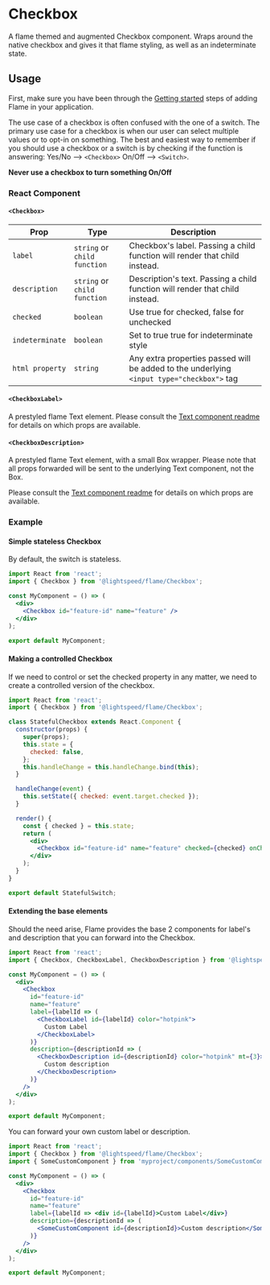 # Checkbox

A flame themed and augmented Checkbox component.
Wraps around the native checkbox and gives it that flame styling, as well as an indeterminate state.

## Usage

First, make sure you have been through the [Getting started](https://github.com/lightspeed/flame#getting-started) steps of adding Flame in your application.

The use case of a checkbox is often confused with the one of a switch. The primary use case for a checkbox is when our user can select multiple values or to opt-in on something. The best and easiest way to remember if you should use a checkbox or a switch is by checking if the function is answering:
Yes/No --> `<Checkbox>`
On/Off --> `<Switch>`.

**Never use a checkbox to turn something On/Off**

### React Component

#### `<Checkbox>`

| Prop            | Type                         | Description                                                                               |
| --------------- | ---------------------------- | ----------------------------------------------------------------------------------------- |
| `label`         | `string` or `child function` | Checkbox's label. Passing a child function will render that child instead.                |
| `description`   | `string` or `child function` | Description's text. Passing a child function will render that child instead.              |
| `checked`       | `boolean`                    | Use true for checked, false for unchecked                                                 |
| `indeterminate` | `boolean`                    | Set to true true for indeterminate style                                                  |
| `html property` | `string`                     | Any extra properties passed will be added to the underlying `<input type="checkbox">` tag |

#### `<CheckboxLabel>`

A prestyled flame Text element. Please consult the [Text component readme](https://github.com/lightspeed/flame/tree/master/packages/flame/src/Text) for details on which props are available.

#### `<CheckboxDescription>`

A prestyled flame Text element, with a small Box wrapper. Please note that all props forwarded will be sent to the underlying Text component, not the Box.

Please consult the [Text component readme](https://github.com/lightspeed/flame/tree/master/packages/flame/src/Text) for details on which props are available.

### Example

#### Simple stateless Checkbox

By default, the switch is stateless.

```jsx
import React from 'react';
import { Checkbox } from '@lightspeed/flame/Checkbox';

const MyComponent = () => (
  <div>
    <Checkbox id="feature-id" name="feature" />
  </div>
);

export default MyComponent;
```

#### Making a controlled Checkbox

If we need to control or set the checked property in any matter, we need to create
a controlled version of the checkbox.

```jsx
import React from 'react';
import { Checkbox } from '@lightspeed/flame/Checkbox';

class StatefulCheckbox extends React.Component {
  constructor(props) {
    super(props);
    this.state = {
      checked: false,
    };
    this.handleChange = this.handleChange.bind(this);
  }

  handleChange(event) {
    this.setState({ checked: event.target.checked });
  }

  render() {
    const { checked } = this.state;
    return (
      <div>
        <Checkbox id="feature-id" name="feature" checked={checked} onChange={this.handleChange} />
      </div>
    );
  }
}

export default StatefulSwitch;
```

#### Extending the base elements

Should the need arise, Flame provides the base 2 components for label's and description that you can forward into the Checkbox.

```jsx
import React from 'react';
import { Checkbox, CheckboxLabel, CheckboxDescription } from '@lightspeed/flame/Checkbox';

const MyComponent = () => (
  <div>
    <Checkbox
      id="feature-id"
      name="feature"
      label={labelId => (
        <CheckboxLabel id={labelId} color="hotpink">
          Custom Label
        </CheckboxLabel>
      )}
      description={descriptionId => (
        <CheckboxDescription id={descriptionId} color="hotpink" mt={3}>
          Custom description
        </CheckboxDescription>
      )}
    />
  </div>
);

export default MyComponent;
```

You can forward your own custom label or description.

```jsx
import React from 'react';
import { Checkbox } from '@lightspeed/flame/Checkbox';
import { SomeCustomComponent } from 'myproject/components/SomeCustomComponent';

const MyComponent = () => (
  <div>
    <Checkbox
      id="feature-id"
      name="feature"
      label={labelId => <div id={labelId}>Custom Label</div>}
      description={descriptionId => (
        <SomeCustomComponent id={descriptionId}>Custom description</SomeCustomComponent>
      )}
    />
  </div>
);

export default MyComponent;
```
